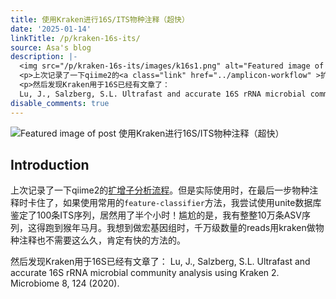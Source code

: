 ```yaml
---
title: 使用Kraken进行16S/ITS物种注释（超快）
date: '2025-01-14'
linkTitle: /p/kraken-16s-its/
source: Asa's blog
description: |-
  <img src="/p/kraken-16s-its/images/k16s1.png" alt="Featured image of post 使用Kraken进行16S/ITS物种注释（超快）" /><h2 id="introduction">Introduction</h2>
  <p>上次记录了一下qiime2的<a class="link" href="../amplicon-workflow" >扩增子分析流程</a>。但是实际使用时，在最后一步物种注释时卡住了，如果使用常用的<code>feature-classifier</code>方法，我尝试使用unite数据库鉴定了100条ITS序列，居然用了半个小时！尴尬的是，我有整整10万条ASV序列，这得跑到猴年马月。我想到做宏基因组时，千万级数量的reads用kraken做物种注释也不需要这么久，肯定有快的方法的。</p>
  <p>然后发现Kraken用于16S已经有文章了：
  Lu, J., Salzberg, S.L. Ultrafast and accurate 16S rRNA microbial community analysis using Kraken 2. Microbiome 8, 124 (2020). <a class="link" ...
disable_comments: true
---
```

<img src="/p/kraken-16s-its/images/k16s1.png" alt="Featured image of post 使用Kraken进行16S/ITS物种注释（超快）" /><h2 id="introduction">Introduction</h2>
<p>上次记录了一下qiime2的<a class="link" href="../amplicon-workflow" >扩增子分析流程</a>。但是实际使用时，在最后一步物种注释时卡住了，如果使用常用的<code>feature-classifier</code>方法，我尝试使用unite数据库鉴定了100条ITS序列，居然用了半个小时！尴尬的是，我有整整10万条ASV序列，这得跑到猴年马月。我想到做宏基因组时，千万级数量的reads用kraken做物种注释也不需要这么久，肯定有快的方法的。</p>
<p>然后发现Kraken用于16S已经有文章了：
Lu, J., Salzberg, S.L. Ultrafast and accurate 16S rRNA microbial community analysis using Kraken 2. Microbiome 8, 124 (2020). <a class="link" ...